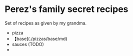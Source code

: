 # Perez's family secret recipes

Set of recipes as given by my grandma.

- pizza
 - 【base](./pizzas/base/md)
- sauces (TODO)
- 
